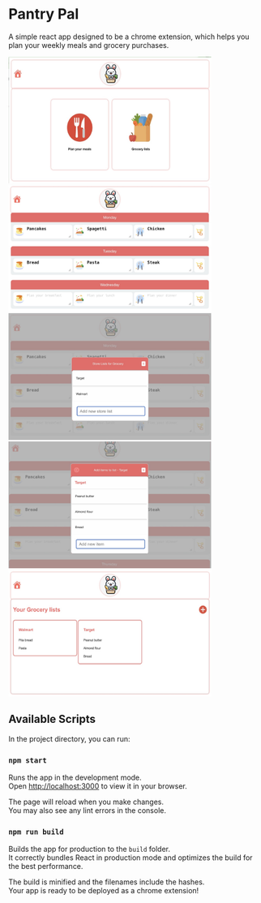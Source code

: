 # Pantry Pal
A simple react app designed to be a chrome extension, which helps you plan your weekly meals and grocery purchases. 


<img src="screenshots/HomePage.jpg" alt="Home Page" width="400" height="250">
<img src="screenshots/MealPlanning.jpg" alt="Meal Planning Page" width="400" height="250">
<img src="screenshots/AddNewList.jpg" alt="Add new list popup" width="400" height="250">
<img src="screenshots/AddItemToList.jpg" alt="Add new list popup" width="400" height="250">
<img src="screenshots/GROCERYLISTS.jpg" alt="Add new list popup" width="400" height="250">


## Available Scripts
In the project directory, you can run:

### `npm start`

Runs the app in the development mode.\
Open [http://localhost:3000](http://localhost:3000) to view it in your browser.

The page will reload when you make changes.\
You may also see any lint errors in the console.

### `npm run build`

Builds the app for production to the `build` folder.\
It correctly bundles React in production mode and optimizes the build for the best performance.

The build is minified and the filenames include the hashes.\
Your app is ready to be deployed as a chrome extension!


